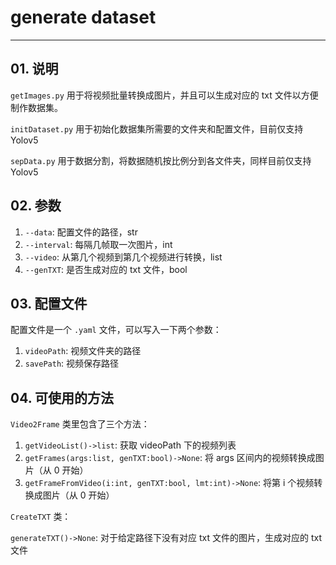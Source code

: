 # generate dataset

---

## 01. 说明

`getImages.py` 用于将视频批量转换成图片，并且可以生成对应的 txt 文件以方便制作数据集。

`initDataset.py` 用于初始化数据集所需要的文件夹和配置文件，目前仅支持 Yolov5

`sepData.py` 用于数据分割，将数据随机按比例分到各文件夹，同样目前仅支持 Yolov5

## 02. 参数

1. `--data`: 配置文件的路径，str
2. `--interval`: 每隔几帧取一次图片，int
3. `--video`: 从第几个视频到第几个视频进行转换，list
4. `--genTXT`: 是否生成对应的 txt 文件，bool

## 03. 配置文件

配置文件是一个 `.yaml` 文件，可以写入一下两个参数：

1. `videoPath`: 视频文件夹的路径
2. `savePath`: 视频保存路径

## 04. 可使用的方法

`Video2Frame` 类里包含了三个方法：

1. `getVideoList()->list`: 获取 videoPath 下的视频列表
2. `getFrames(args:list, genTXT:bool)->None`: 将 args 区间内的视频转换成图片（从 0 开始）
3. `getFrameFromVideo(i:int, genTXT:bool, lmt:int)->None`: 将第 i 个视频转换成图片（从 0 开始）

`CreateTXT` 类：

`generateTXT()->None`: 对于给定路径下没有对应 txt 文件的图片，生成对应的 txt 文件